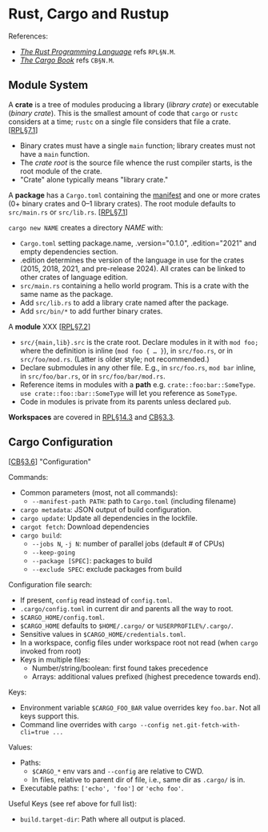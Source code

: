 Rust, Cargo and Rustup
======================

References:
- [_The Rust Programming Language_][RPL] refs `RPL§N.M`.
- [_The Cargo Book_][CB] refs `CB§N.M`.


Module System
-------------

A __crate__ is a tree of modules producing a library (_library crate_) or
executable (_binary crate_). This is the smallest amount of code that
`cargo` or `rustc` considers at a time; `rustc` on a single file considers
that file a crate. [[RPL§7.1]]
- Binary crates must have a single `main` function; library creates must
  not have a `main` function.
- The _crate root_ is the source file whence the rust compiler starts, is
  the root module of the crate.
- "Crate" alone typically means "library crate."

A __package__ has a `Cargo.toml` containing the [manifest][CB§3.2] and one
or more crates (0+ binary crates and 0–1 library crates). The root module
defaults to `src/main.rs` or `src/lib.rs`. [[RPL§7.1]]

`cargo new NAME` creates a directory _NAME_ with:
- `Cargo.toml` setting package.name, .version="0.1.0", .edition="2021" and
  empty dependencies section.
- .edition determines the version of the language in use for the crates
  (2015, 2018, 2021, and pre-release 2024). All crates can be linked to
  other crates of language edition.
- `src/main.rs` containing a hello world program. This is a crate with the
  same name as the package.
- Add `src/lib.rs` to add a library crate named after the package.
- Add `src/bin/*` to add further binary crates.

A __module__ XXX [[RPL§7.2]]
- `src/{main,lib}.src` is the crate root. Declare modules in it with `mod
  foo;` where the definition is inline (`mod foo { … }`), in `src/foo.rs`,
  or in `src/foo/mod.rs`. (Latter is older style; not recommended.)
- Declare submodules in any other file. E.g., in `src/foo.rs`, `mod bar`
  inline, in `src/foo/bar.rs`, or in `src/foo/bar/mod.rs`.
- Reference items in modules with a __path__ e.g. `crate::foo:bar::SomeType`.
  `use crate::foo::bar::SomeType` will let you reference as `SomeType`.
- Code in modules is private from its parents unless declared `pub`.

__Workspaces__ are covered in [RPL§14.3] and [CB§3.3].


Cargo Configuration
-------------------

[[CB§3.6]] "Configuration"

Commands:
- Common parameters (most, not all commands):
  - `--manifest-path PATH`: path to `Cargo.toml` (including filename)
- `cargo metadata`: JSON output of build configuration.
- `cargo update`: Update all dependencies in the lockfile.
- `cargot fetch`: Download dependencies
- `cargo build`:
  - `--jobs N`, `-j N`: number of parallel jobs (default # of CPUs)
  - `--keep-going`
  - `--package [SPEC]`: packages to build
  - `--exclude SPEC`: exclude packages from build

Configuration file search:
- If present, `config` read instead of `config.toml`.
- `.cargo/config.toml` in current dir and parents all the way to root.
- `$CARGO_HOME/config.toml`.
- `$CARGO_HOME` defaults to `$HOME/.cargo/` or `%USERPROFILE%/.cargo/`.
- Sensitive values in `$CARGO_HOME/credentials.toml`.
- In a workspace, config files under workspace root not read
  (when `cargo` invoked from root)
- Keys in multiple files:
  - Number/string/boolean: first found takes precedence
  - Arrays: additional values prefixed (highest precedence towards end).

Keys:
- Environment variable `$CARGO_FOO_BAR` value overrides key `foo.bar`.
  Not all keys support this.
- Command line overrides with `cargo --config net.git-fetch-with-cli=true ...`

Values:
- Paths:
  - `$CARGO_*` env vars and `--config` are relative to CWD.
  - In files, relative to parent dir of file, i.e., same dir as `.cargo/` is in.
- Executable paths: `['echo', 'foo']` or `'echo foo'`.

Useful Keys (see ref above for full list):
- `build.target-dir`: Path where all output is placed.



<!-------------------------------------------------------------------->
[CB]: https://doc.rust-lang.org/cargo/
[CB§3.2]: https://doc.rust-lang.org/cargo/reference/manifest.html
[CB§3.3]: https://doc.rust-lang.org/cargo/reference/workspaces.html
[CB§3.6]: https://doc.rust-lang.org/cargo/reference/config.html
[RPL]: https://doc.rust-lang.org/book/
[RPL§14.3]: https://doc.rust-lang.org/book/ch14-03-cargo-workspaces.html
[RPL§7.1]: https://doc.rust-lang.org/book/ch07-01-packages-and-crates.html
[RPL§7.2]: https://doc.rust-lang.org/book/ch07-02-defining-modules-to-control-scope-and-privacy.html
